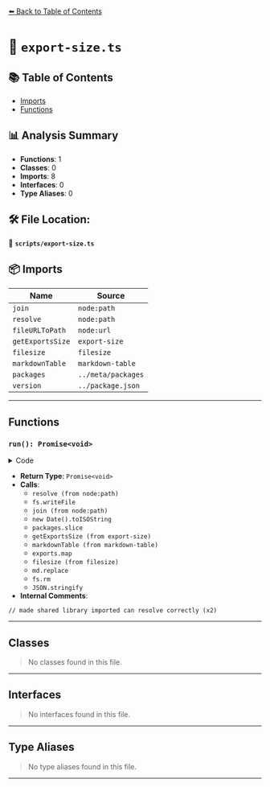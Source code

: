 [⬅️ Back to Table of Contents](../index.md)

# 📄 `export-size.ts`

## 📚 Table of Contents

- [Imports](#imports)
- [Functions](#functions)

## 📊 Analysis Summary

- **Functions**: 1
- **Classes**: 0
- **Imports**: 8
- **Interfaces**: 0
- **Type Aliases**: 0

## 🛠️ File Location:
📂 **`scripts/export-size.ts`**

## 📦 Imports

| Name | Source |
|------|--------|
| `join` | `node:path` |
| `resolve` | `node:path` |
| `fileURLToPath` | `node:url` |
| `getExportsSize` | `export-size` |
| `filesize` | `filesize` |
| `markdownTable` | `markdown-table` |
| `packages` | `../meta/packages` |
| `version` | `../package.json` |


---

## Functions

### `run(): Promise<void>`

<details><summary>Code</summary>

```ts
async function run() {
  // made shared library imported can resolve correctly
  const packagesRoot = resolve(__dirname, '..', 'packages')
  await fs.writeFile(join(packagesRoot, 'shared/index.mjs'), 'export * from "./dist/index.mjs"', 'utf-8')
  await fs.writeFile(join(packagesRoot, 'core/index.mjs'), 'export * from "./dist/index.mjs"', 'utf-8')

  let md = '# Export size\n\n'
  const mdJSON = <{ [name: string]: string }>{}
  md += 'generated by [export-size](https://github.com/antfu/export-size)<br>\n'
  md += `version: ${version}<br>\n`
  md += `date: ${new Date().toISOString()}\n\n`

  md += '> Please note this is bundle size for each individual APIs (excluding Vue). '
  md += 'Since we have a lot shared utilities underneath each function, importing two '
  md += 'different functions does NOT necessarily mean the bundle size will be the sum of them (usually smaller). '
  md += 'Depends on the bundler and minifier you use, the final result might vary, this list is for reference only.'
  md += '\n\n'

  for (const pkg of [...packages.slice(2), packages[1]]) {
    const { exports, packageJSON } = await getExportsSize({
      pkg: `./packages/${pkg.name}/dist`,
      output: false,
      bundler: 'rollup',
      external: ['vue', ...(pkg.external || [])],
      includes: ['@vueuse/shared'],
    })

    md += `<kbd>${packageJSON.name}</kbd>\n\n`

    md += markdownTable([
      ['Function', 'min+gzipped'],
      ...exports.map((i) => {
        mdJSON[i.name] = filesize(i.minzipped)
        return [`\`${i.name}\``, filesize(i.minzipped)]
      }),
    ])

    md += '\n\n'
  }

  md = md.replace(/\r\n/g, '\n')

  await fs.rm(join(packagesRoot, 'shared/index.mjs'), { force: true })
  await fs.rm(join(packagesRoot, 'core/index.mjs'), { force: true })
  await fs.writeFile('packages/export-size.md', md, 'utf-8')
  await fs.writeFile('packages/export-size.json', `${JSON.stringify(mdJSON, null, 2)}\n`)
}
```
</details>

- **Return Type**: `Promise<void>`
- **Calls**:
  - `resolve (from node:path)`
  - `fs.writeFile`
  - `join (from node:path)`
  - `new Date().toISOString`
  - `packages.slice`
  - `getExportsSize (from export-size)`
  - `markdownTable (from markdown-table)`
  - `exports.map`
  - `filesize (from filesize)`
  - `md.replace`
  - `fs.rm`
  - `JSON.stringify`
- **Internal Comments**:
```
// made shared library imported can resolve correctly (x2)
```


---

## Classes

> No classes found in this file.


---

## Interfaces

> No interfaces found in this file.


---

## Type Aliases

> No type aliases found in this file.


---